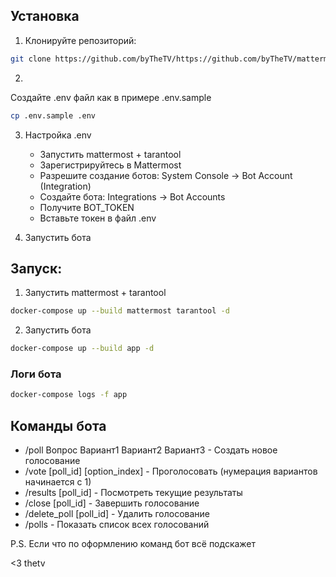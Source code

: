 ## Установка

1. Клонируйте репозиторий:
```bash
git clone https://github.com/byTheTV/https://github.com/byTheTV/mattermost-votingbot-vktask.git
```
2. 
Создайте .env файл как в примере .env.sample
```bash
cp .env.sample .env
```

3. Настройка .env
   - Запустить mattermost + tarantool
   - Зарегистрируйтесь в Mattermost
   - Разрешите создание ботов: System Console -> Bot Account (Integration)
   - Создайте бота: Integrations -> Bot Accounts
   - Получите BOT_TOKEN
   - Вставьте токен в файл .env

4. Запустить бота

## Запуск: 

1. Запустить mattermost + tarantool
```bash
docker-compose up --build mattermost tarantool -d
```

2. Запустить бота
```bash
docker-compose up --build app -d
```

### Логи бота
```bash
docker-compose logs -f app
```

## Команды бота

- /poll Вопрос Вариант1 Вариант2 Вариант3 - Создать новое голосование
- /vote [poll_id] [option_index] - Проголосовать (нумерация вариантов начинается с 1)
- /results [poll_id] - Посмотреть текущие результаты
- /close [poll_id] - Завершить голосование
- /delete_poll [poll_id] - Удалить голосование
- /polls - Показать список всех голосований

P.S. Если что по оформлению команд бот всё подскажет

 <3 thetv

